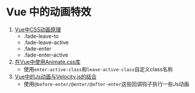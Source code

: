 # Vue 中的动画特效

1. [Vue中CSS动画原理](index.1.html)
    * .fade-leave-to
    * .fade-leave-active
    * .fade-enter
    * .fade-enter-active
2. [在Vue中使用Animate.css库](index.2.html)
    * 使用`enter-active-class`和`leave-active-class`自定义class名称
3. [Vue中的Js动画与Velocity.js的结合](index.3.html)
    * 使用`@before-enter/@enter/@after-enter`这些回调钩子执行一些Js动画